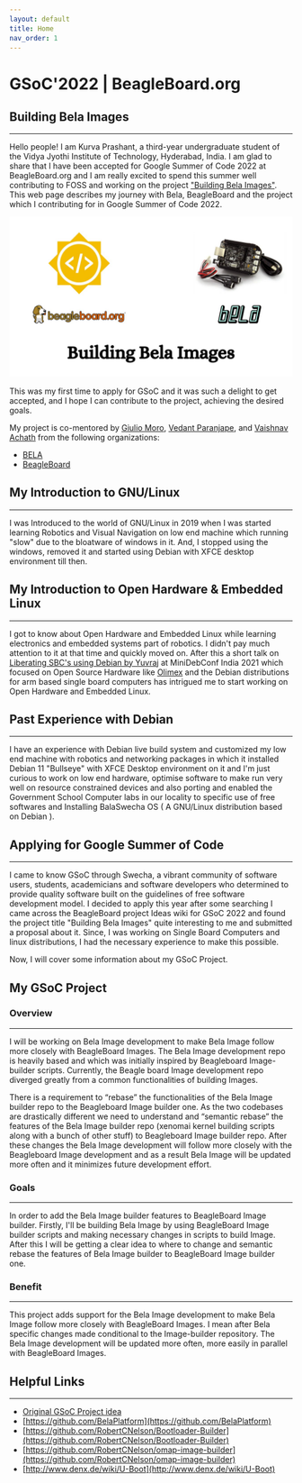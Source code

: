 ```yaml
---
layout: default
title: Home
nav_order: 1
---
```

# **GSoC'2022 | BeagleBoard.org**
## **Building Bela Images**
---

Hello people! I am Kurva Prashant, a third-year undergraduate student of the Vidya Jyothi Institute of Technology, Hyderabad, India. I am glad to share that I have been accepted for Google Summer of Code 2022 at BeagleBoard.org and I am really excited to spend this summer well contributing to FOSS and working on the project ["Building Bela Images"](https://summerofcode.withgoogle.com/programs/2022/projects/ykkMkxcR). This web page describes my journey with Bela, BeagleBoard and the project which I contributing for in Google Summer of Code 2022.

![intro](assets/images/photo6100226193669337986.jpg)

This was my first time to apply for GSoC and it was such a delight to get accepted, and I hope I can contribute to the project, achieving the desired goals.

My project is co-mentored by [Giulio Moro](), [Vedant Paranjape](), and [Vaishnav Achath]() from the following organizations:
- [BELA](https://bela.io/)
- [BeagleBoard](https://beagleboard.org/)

## **My Introduction to GNU/Linux**
---
I was Introduced to the world of GNU/Linux in 2019 when I was started learning Robotics and Visual Navigation on low end machine which running "slow" due to the bloatware of windows in it. And, I stopped using the windows, removed it and started using Debian with XFCE desktop environment till then.

## **My Introduction to Open Hardware & Embedded Linux**
---
I got to know about Open Hardware and Embedded Linux while learning electronics and embedded systems part of robotics. I didn't pay much attention to it at that time and quickly moved on. After this a short talk on [Liberating SBC's using Debian by Yuvraj](https://youtu.be/3Y_hqQZEkvY) at MiniDebConf India 2021 which focused on Open Source Hardware like [Olimex](https://www.olimex.com/) and the Debian distributions for arm based single board computers has intrigued me to start working on Open Hardware and Embedded Linux.
## **Past Experience with Debian**
---
I have an experience with Debian live build system and customized my low end machine with robotics and networking packages in which it installed Debian 11 "Bullseye" with XFCE Desktop environment on it and I'm just curious to work on low end hardware, optimise software to make run very well on resource constrained devices and also porting and enabled the Government School Computer labs in our locality to specific use of free softwares and Installing BalaSwecha OS ( A GNU/Linux distribution based on Debian ).
## **Applying for Google Summer of Code**
---
I came to know  GSoC through Swecha, a vibrant community of software users, students, academicians and software developers who determined to provide quality software built on the guidelines of free software development model. I decided to apply this year after some searching I came across the BeagleBoard project Ideas wiki for GSoC 2022 and found the project title "Building Bela Images" quite interesting to me and submitted a proposal about it. Since, I was working on Single Board Computers and linux distributions, I had the necessary experience to make this possible.

Now, I will cover some information about my GSoC Project.
## **My GSoC Project**
### **Overview**
---
I will be working on Bela Image development to make Bela Image follow more closely with BeagleBoard Images. The Bela Image development repo is heavily based and which was initially inspired by Beagleboard Image-builder scripts. Currently, the Beagle board Image development repo diverged greatly from a common functionalities of building Images.

There is a requirement to “rebase” the functionalities of the Bela Image builder repo to the Beagleboard Image builder one. As the two codebases are drastically different we need to understand and “semantic rebase” the features of the Bela Image builder repo (xenomai kernel building scripts along with a bunch of other stuff) to Beagleboard Image builder repo. After these changes the Bela Image development will follow more closely with the Beagleboard Image development and as a result Bela Image will be updated more often and it minimizes future development effort.

### **Goals**
---
In order to add the Bela Image builder features to BeagleBoard Image builder. Firstly, I'll be  building Bela Image by using BeagleBoard Image builder scripts and making necessary changes in scripts to build Image. After this I will be getting a clear idea to where to change and semantic rebase the features of Bela Image builder to BeagleBoard Image builder one.
### **Benefit** 
---
This project adds support for the Bela Image development to make Bela Image follow more closely with BeagleBoard Images. I mean after Bela specific changes made conditional to the Image-builder repository. The Bela Image development will be updated more often, more easily in parallel with BeagleBoard Images.

## **Helpful Links**
---
- [Original GSoC Project idea](https://elinux.org/BeagleBoard/GSoC/Ideas-2022)
- [https://github.com/BelaPlatform](https://github.com/BelaPlatform)
- [https://github.com/RobertCNelson/Bootloader-Builder](https://github.com/RobertCNelson/Bootloader-Builder)
- [https://github.com/RobertCNelson/omap-image-builder](https://github.com/RobertCNelson/omap-image-builder)
- [http://www.denx.de/wiki/U-Boot](http://www.denx.de/wiki/U-Boot)
